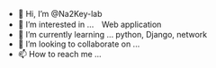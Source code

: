 - 👋 Hi, I’m @Na2Key-lab
- 👀 I’m interested in ...　Web application
- 🌱 I’m currently learning ... python, Django, network
- 💞️ I’m looking to collaborate on ...   
- 📫 How to reach me ... 

<!---
Na2Key-lab/Na2Key-lab is a ✨ special ✨ repository because its `README.md` (this file) appears on your GitHub profile.
You can click the Preview link to take a look at your changes.
--->
